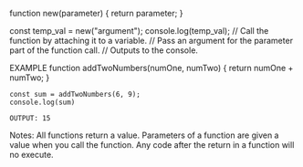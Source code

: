 function new(parameter) {
    return parameter;
}

const temp_val = new("argument"); 
console.log(temp_val);
    // Call the function by attaching it to a variable. 
    // Pass an argument for the parameter part of the function call.
    // Outputs to the console.


EXAMPLE
    function addTwoNumbers(numOne, numTwo) {
        return numOne + numTwo;
    }

    const sum = addTwoNumbers(6, 9);
    console.log(sum)

    OUTPUT: 15

Notes:
    All functions return a value.
    Parameters of a function are given a value when you call the function.
    Any code after the return in a function will no execute. 